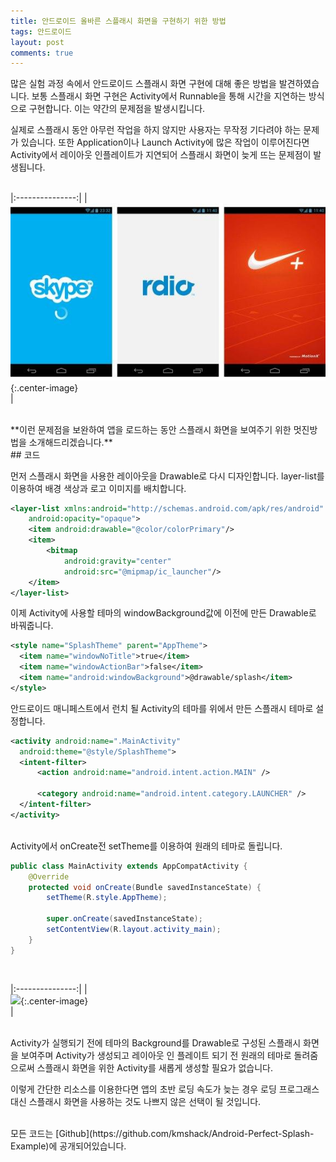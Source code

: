```yaml
---
title: 안드로이드 올바른 스플래시 화면을 구현하기 위한 방법
tags: 안드로이드
layout: post
comments: true
---
```


많은 실험 과정 속에서 안드로이드 스플래시 화면 구현에 대해 좋은 방법을 발견하였습니다. 보통 스플래시 화면 구현은 Activity에서 Runnable을 통해 시간을 지연하는 방식으로 구현합니다. 이는 약간의 문제점을 발생시킵니다.  

실제로 스플래시 동안 아무런 작업을 하지 않지만 사용자는 무작정 기다려야 하는 문제가 있습니다. 또한 Application이나 Launch Activity에 많은 작업이 이루어진다면 Activity에서 레이아웃 인플레이트가 지연되어 스플래시 화면이 늦게 뜨는 문제점이 발생됩니다.  
<br>

|:---------------:|
|<br> ![](/images/2017-04-17-splash/1.jpg){:.center-image} <br>|

<br>
**이런 문제점을 보완하여 앱을 로드하는 동안 스플래시 화면을 보여주기 위한 멋진방법을 소개해드리겠습니다.**

<br>  
## 코드

먼저 스플래시 화면을 사용한 레이아웃을 Drawable로 다시 디자인합니다. layer-list를 이용하여 배경 색상과 로고 이미지를 배치합니다.

```xml
<layer-list xmlns:android="http://schemas.android.com/apk/res/android"
    android:opacity="opaque">
    <item android:drawable="@color/colorPrimary"/>
    <item>
        <bitmap
            android:gravity="center"
            android:src="@mipmap/ic_launcher"/>
    </item>
</layer-list>
```

이제 Activity에 사용할 테마의 windowBackground값에 이전에 만든 Drawable로 바꿔줍니다.

```xml
<style name="SplashTheme" parent="AppTheme">
  <item name="windowNoTitle">true</item>
  <item name="windowActionBar">false</item>
  <item name="android:windowBackground">@drawable/splash</item>
</style>
```

안드로이드 매니페스트에서 런치 될 Activity의 테마를 위에서 만든 스플래시 테마로 설정합니다.

```xml
<activity android:name=".MainActivity"
  android:theme="@style/SplashTheme">
  <intent-filter>
      <action android:name="android.intent.action.MAIN" />

      <category android:name="android.intent.category.LAUNCHER" />
  </intent-filter>
</activity>
```

<br>
Activity에서 onCreate전 setTheme를 이용하여 원래의 테마로 돌립니다.

```java
public class MainActivity extends AppCompatActivity {
    @Override
    protected void onCreate(Bundle savedInstanceState) {
        setTheme(R.style.AppTheme);

        super.onCreate(savedInstanceState);
        setContentView(R.layout.activity_main);
    }
}
```
<br>

|:---------------:|
|<br> ![](https://github.com/kmshack/Android-Perfect-Splash-Example/raw/master/quick_start.gif){:.center-image} <br>|


<br>
Activity가 실행되기 전에 테마의 Background를 Drawable로 구성된 스플래시 화면을 보여주며 Activity가 생성되고 레이아웃 인 플레이트 되기 전 원래의 테마로 돌려줌으로써 스플래시 화면을 위한 Activity를 새롭게 생성할 필요가 없습니다.  

이렇게 간단한 리소스를 이용한다면 앱의 초반 로딩 속도가 늦는 경우 로딩 프로그래스 대신 스플래시 화면을 사용하는 것도 나쁘지 않은 선택이 될 것입니다.  

<br>
모든 코드는 [Github](https://github.com/kmshack/Android-Perfect-Splash-Example)에 공개되어있습니다.